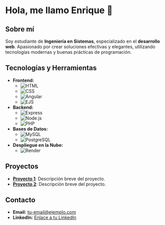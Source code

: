 # Hola, me llamo **Enrique** 👋

## Sobre mí
Soy estudiante de **Ingeniería en Sistemas**, especializado en el **desarrollo web**. Apasionado por crear soluciones efectivas y elegantes, utilizando tecnologías modernas y buenas prácticas de programación.

## Tecnologías y Herramientas
- **Frontend:**
  - ![HTML](https://img.shields.io/badge/-HTML-E34F26?logo=html5&logoColor=fff)
  - ![CSS](https://img.shields.io/badge/-CSS-1572B6?logo=css3&logoColor=fff)
  - ![Angular](https://img.shields.io/badge/-Angular-DD0031?logo=angular&logoColor=fff)
  - ![EJS](https://img.shields.io/badge/-EJS-8E44AD?logo=javascript&logoColor=fff)
- **Backend:**
  - ![Express](https://img.shields.io/badge/-Express-000000?logo=express&logoColor=fff)
  - ![Node.js](https://img.shields.io/badge/-Node.js-339933?logo=node.js&logoColor=fff)
  - ![PHP](https://img.shields.io/badge/-PHP-777BB4?logo=php&logoColor=fff)
- **Bases de Datos:**
  - ![MySQL](https://img.shields.io/badge/-MySQL-4479A1?logo=mysql&logoColor=fff)
  - ![PostgreSQL](https://img.shields.io/badge/-PostgreSQL-336791?logo=postgresql&logoColor=fff)
- **Despliegue en la Nube:**
  - ![Render](https://img.shields.io/badge/-Render-46E3B7?logo=render&logoColor=fff)

## Proyectos
- **[Proyecto 1](#)**: Descripción breve del proyecto.
- **[Proyecto 2](#)**: Descripción breve del proyecto.

## Contacto
- **Email:** tu-email@ejemplo.com
- **LinkedIn:** [Enlace a tu LinkedIn](#)

